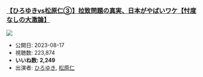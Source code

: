 ### [【ひろゆきvs松原仁③】拉致問題の真実、日本がやばいワケ【忖度なしの大激論】](https://www.youtube.com/watch?v=qq8QSnB2PK0)
[![](https://img.youtube.com/vi/qq8QSnB2PK0/sddefault.jpg)](https://www.youtube.com/watch?v=qq8QSnB2PK0)
-   公開日: 2023-08-17
-   視聴数: 223,874
-   **いいね数: 2,249**
-   出演者: [ひろゆき](/rehacq_fan/people/ひろゆき "wikilink"), [松原仁](/rehacq_fan/people/松原仁 "wikilink")
